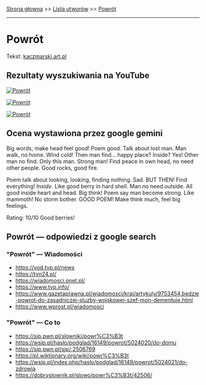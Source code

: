 [Strona głowna](../index.md) >> [Lista utworów](../list.md) >> [Powrót](466.md)

---

# Powrót

Tekst: [kaczmarski.art.pl](https://www.kaczmarski.art.pl/tworczosc/wiersze/powrot/)

## Rezultaty wyszukiwania na YouTube

[![Powrót](http://img.youtube.com/vi/Dn4-tAFdOxY/0.jpg)](https://www.youtube.com/watch?v=Dn4-tAFdOxY "Przemysław Gintrowski - Powrót Live - YouTube")

[![Powrót](http://img.youtube.com/vi/4Kdxh3X-Kdc/0.jpg)](https://www.youtube.com/watch?v=4Kdxh3X-Kdc "Kaczmarski - Powrót - YouTube")

[![Powrót](http://img.youtube.com/vi/volyg6pHcpo/0.jpg)](https://www.youtube.com/watch?v=volyg6pHcpo "Powrót - YouTube")

## Ocena wystawiona przez google gemini

Big words, make head feel good! Poem good. Talk about lost man. Man walk, no home. Wind cold! Then man find... happy place? Inside? Yes! Other man no find. Only this man. Strong man! Find peace in own head, no need other people. Good rocks, good fire.

Poem talk about looking, looking, finding nothing. Sad. BUT THEN! Find everything! *Inside*. Like good berry in hard shell. Man no need outside. All good inside heart and head. Big think! Poem say man become strong. Like mammoth! No storm bother. GOOD POEM! Make think much, feel big feelings.

Rating: 10/10 Good berries!


## Powrót — odpowiedzi z google search

### "Powrót" — Wiadomości

 - <https://vod.tvp.pl/news>
 - <https://tvn24.pl/>
 - <https://wiadomosci.onet.pl/>
 - <https://www.tvp.info/>
 - <https://www.gazetaprawna.pl/wiadomosci/kraj/artykuly/9753454,bedzie-powrot-do-zasadniczej-sluzby-wojskowej-szef-mon-dementuje.html>
 - <https://www.wprost.pl/wiadomosci>

### "Powrót" — Co to

 - <https://sjp.pwn.pl/slowniki/powr%C3%B3t>
 - <https://wsjp.pl/haslo/podglad/16149/powrot/5024020/do-domu>
 - <https://sjp.pwn.pl/sjp/;2506769>
 - <https://pl.wiktionary.org/wiki/powr%C3%B3t>
 - <https://wsjp.pl/index.php/haslo/podglad/16149/powrot/5024021/do-zdrowia>
 - <https://dobryslownik.pl/slowo/powr%C3%B3t/42506/>

